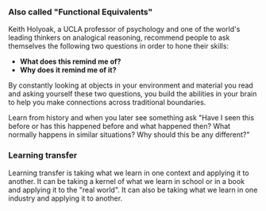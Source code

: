 ### Also called "Functional Equivalents"

Keith Holyoak, a UCLA professor of psychology and one of the world's leading thinkers on analogical reasoning, recommend people to ask themselves the following two questions in order to hone their skills:

- **What does this remind me of?**
- **Why does it remind me of it?**


By constantly looking at objects in your environment and material you read and asking yourself these two questions, you build the abilities in your brain to help you make connections across traditional boundaries.

Learn from history and when you later see something ask "Have I seen this before or has this happened before and what happened then? What normally happens in similar situations? Why should this be any different?"


### Learning transfer
Learning transfer is taking what we  learn in one context and applying it to another. It can be taking a kernel of what we learn in school or in a book and applying it to the "real world". It can also be taking what we learn in one industry and applying it to another.
